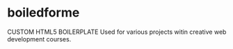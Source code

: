# boiledforme

CUSTOM HTML5 BOILERPLATE 
Used for various projects witin creative web development courses.  
